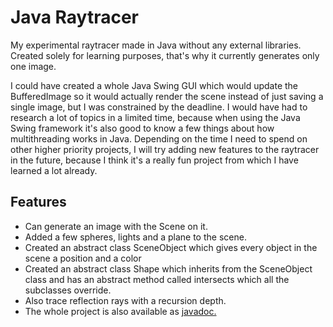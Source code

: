 # Java Raytracer

My experimental raytracer made in Java without any external libraries. Created solely for learning purposes, that's why it currently generates only one image. 

I could have created a whole Java Swing GUI which would update the BufferedImage so it would actually render the scene instead of just saving a single image, but I was constrained by the deadline. I would have had to research a lot of topics in a limited time, because when using the Java Swing framework it's also good to know a few things about how multithreading works in Java. Depending on the time I need to spend on other higher priority projects, I will try adding new features to the raytracer in the future, because I think it's a really fun project from which I have learned a lot already.


## Features

- Can generate an image with the Scene on it.
- Added a few spheres, lights and a plane to the scene.
- Created an abstract class SceneObject which gives every object in the scene a position and a color
- Created an abstract class Shape which inherits from the SceneObject class and has an abstract method called intersects which all the subclasses override.
- Also trace reflection rays with a recursion depth.
- The whole project is also available as [javadoc.](https://htmlpreview.github.io/?https://raw.githubusercontent.com/Tims-Repos/Java-RayTracer/master/javadoc/overview-tree.html)
